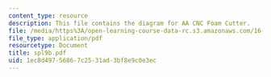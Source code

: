 ```yaml
---
content_type: resource
description: This file contains the diagram for AA CNC Foam Cutter.
file: /media/https%3A/open-learning-course-data-rc.s3.amazonaws.com/16-01-unified-engineering-i-ii-iii-iv-fall-2005-spring-2006/1ec8d49756867c2531ad3bf8e9c0e3ec_spl9b.pdf
file_type: application/pdf
resourcetype: Document
title: spl9b.pdf
uid: 1ec8d497-5686-7c25-31ad-3bf8e9c0e3ec
---
```

